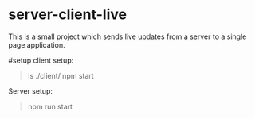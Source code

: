 # server-client-live
This is a small project which sends live updates from a server to a single page application.

#setup
client setup: 
> ls ./client/
> npm start

Server setup:
> npm run start
